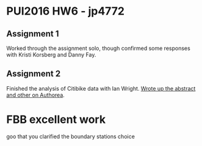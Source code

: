 # PUI2016 HW6 - jp4772

## Assignment 1
Worked through the assignment solo, though confirmed some responses with Kristi
Korsberg and Danny Fay.

## Assignment 2
Finished the analysis of Citibike data with Ian Wright. [Wrote up the abstract
and other on Authorea](https://www.authorea.com/users/105832/articles/133635/_show_article).

# FBB excellent work

goo that you clarified the boundary stations choice
